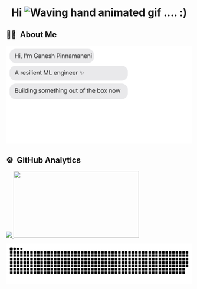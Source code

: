 <h1 align="center">Hi <img src="https://raw.githubusercontent.com/nixin72/nixin72/master/wave.gif" alt="Waving hand animated gif" height="45" width="45" /> .... :) </a></h1>


## 👨‍💻  &nbsp;About Me 

[![](https://github.com/Ganesh2409/Ganesh2409/blob/main/chat.svg)](https://www.linkedin.com/in/ganesh-pinnamaneni/)

## ⚙️ &nbsp;GitHub Analytics

<p align="left">
<a href="https://github.com/Ganesh2409">
  <img height="180em" src="https://github-readme-stats-eight-theta.vercel.app/api?username=Ganesh2409&show_icons=true&theme=algolia&include_all_commits=true&count_private=true"/>
  <img height="180em" width="340em" src="https://github-readme-stats-eight-theta.vercel.app/api/top-langs/?username=Ganesh2409&layout=compact&langs_count=8&theme=algolia"/>
</a>
</p>

![snake animation](https://github.com/Ganesh2409/Ganesh2409/blob/output/github-snake-dark.svg)

